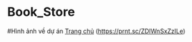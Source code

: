 # Book_Store

 #Hình ảnh về dự án
 [Trang chủ](https://prnt.sc/dLl8K38SYxOP)
 (https://prnt.sc/ZDIWnSxZzILe)

